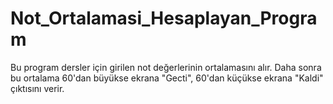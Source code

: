 # Not_Ortalamasi_Hesaplayan_Program
Bu program dersler için girilen not değerlerinin ortalamasını alır.
Daha sonra bu ortalama 60'dan büyükse ekrana "Gecti", 60'dan küçükse ekrana "Kaldi" çıktısını verir.
